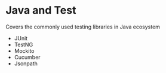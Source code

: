 # Java and Test
Covers the commonly used testing libraries in Java ecosystem
- JUnit
- TestNG
- Mockito
- Cucumber
- Jsonpath
